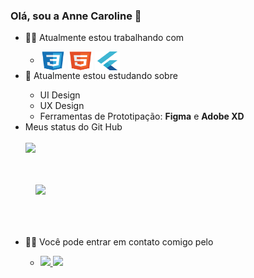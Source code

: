### Olá, sou a Anne Caroline 👋
<ul>
  <li>👩‍💻 Atualmente estou trabalhando com</li>
  <ul>
    <li>
      <img align="center" height="30" width="40" src="https://github.com/devicons/devicon/blob/master/icons/css3/css3-original.svg">
      <img align="center" height="30" width="40" src="https://github.com/devicons/devicon/blob/master/icons/html5/html5-original.svg">
      <img align="center" height="30" width="40" src="https://github.com/devicons/devicon/blob/master/icons/flutter/flutter-original.svg">
    </li>
  </ul>
  <li>📖 Atualmente estou estudando sobre</li>
  <ul>
    <li>UI Design </li>
    <li>UX Design </li>
    <li>Ferramentas de Prototipação: <b>Figma</b> e <b>Adobe XD</b><br/> </li>
  </ul>
  <li> Meus status do Git Hub <br/><br/>
    <div style='display: flex; align-items: center;'>
    <img height="150em" src="https://github-readme-stats.vercel.app/api?username=carolinepsantos&hide=contribs,prs&count_private=true&show_icons=true&theme=github_dark&custom_title=Anne Caroline's GitHub Stats&layout=compact"/>
    <img height"150em" src="https://github-readme-stats.vercel.app/api/top-langs?username=carolinepsantos&layout=compact&theme=github_dark"/>
  </div>
  </li>
  <li>👩‍💻 Você pode entrar em contato comigo pelo</li>
  <ul>
    <li>
      <a href = "mailto:annecarolinepsantos@gmail.com">
        <img src="https://img.shields.io/badge/Gmail-D14836?style=for-the-badge&logo=gmail&logoColor=white" target="_blank">
      </a>
      <a href="https://www.linkedin.com/in/anne-caroline-pena/" target="_blank">
        <img src="https://img.shields.io/badge/-LinkedIn-%230077B5?style=for-the-badge&logo=linkedin&logoColor=white" target="_blank">
      </a>
    </li>
  </ul>
</ul>


<!--
**carolinepsantos/carolinepsantos** is a ✨ _special_ ✨ repository because its `README.md` (this file) appears on your GitHub profile.

Here are some ideas to get you started:

- 🔭 I’m currently working on ...
- 🌱 I’m currently learning ...
- 👯 I’m looking to collaborate on ...
- 🤔 I’m looking for help with ...
- 💬 Ask me about ...
- 📫 How to reach me: ...
- 😄 Pronouns: ...
- ⚡ Fun fact: ...
-->

